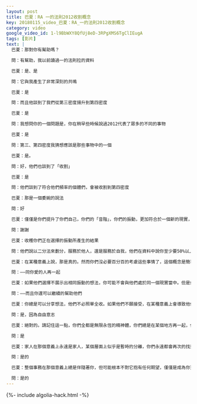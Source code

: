 ```yaml
---
layout: post
title: 巴夏：RA 一的法則2012收割概念
key: 20180115_video_巴夏：RA_一的法則2012收割概念
category: video
google_video_id: 1-l9BbWXY8QfUj8eD-3RPgXMS6TgClIEugA
tags: [影片]
text: |
  巴夏：那對你有幫助嗎？

  問：有幫助，我以前讀過一的法則拉的資料

  巴夏：是、是

  問：它與我產生了非常深刻的共鳴

  巴夏：是

  問：而且他談到了我們從第三密度揚升到第四密度

  巴夏：是

  問：我想問你的一個問題是，你在稍早些時候說過2012代表了眾多的不同的事物

  巴夏：是

  問：第三、第四密度我猜想應該是那些事物中的一個

  巴夏：是。

  問：好，他們也談到了「收割」

  巴夏：是

  問：他們談到了符合他們頻率的個體們，會被收割到第四密度

  巴夏：那是一個委婉的說法

  問：好

  巴夏：僅僅是你們提升了你們自己，你們的「音階」，你們的振動，更加符合於一個新的現實，對於你們當中的有些人來說會迅速的發生，有些人會花上更長的一段時間。但是關於收割的概念，在這個意義上來說是你們在收穫你們自己。

  問：謝謝

  巴夏：收穫你們正在選擇的振動所產生的結果

  問：他們說以二分法來劃分，服務於他人，還是服務於自我，他們在資料中說你至少要50%以上的意願服務於他人，才會進入第四密度。95%以上服務於自我的會進入負向的第四密度。那些處於中間狀態的，此刻還沒做出決定的會繼續留在第三密度。

  巴夏：在某種意義上說，那是真的。然而你們沒必要百分百的考慮這些事情了，這個概念是簡單明瞭的，你越是想要成為你相信自己要成為的所是，你就越會自然地發現你會在所需要的時間和地點成為你所是

  問：——同你愛的人再一起

  巴夏：如果他們選擇不展示出相同振動的想法，你可能不會與他們處於同一個現實當中。但是如果你真正的愛他們，你會無條件地足夠愛他們，並尊重他們認為無論是什麼都是對他們自己最好的選擇。

  問：——而且你還可以繼續的幫助他們

  巴夏：你總是可以分享想法，他們不必照單全收。如果他們不願接受，在某種意義上會導致他們的振動不會與你同處在某個特定的現實中。如果你不允許他們做出他們自己的選擇，那麼你並不真正的與他們保有任何的關係，這樣說得通嗎？

  問：是，因為自由意志

  巴夏：絕對的。請記住這一點，你們全都是無限永恆的精神體，你們總是在某個地方再一起，你明白嗎？

  問：是

  巴夏：家人在那個意義上永遠是家人，某個層面上似乎是暫時的分離，你們永遠都會再次的找到彼此，永遠都是，永遠。因為你們此刻正在處理的都是個人的構想，你跟上我了嗎？

  問：是的

  巴夏：整個事務在那個意義上總是伴隨著你，但可能根本不對它抱有任何期望，僅僅是成為你更喜歡成為的那種人，而那會作為一個例子給其他人最好的機會真正看清楚他們是誰，真正決定他們是否會分享那種振動。如果你擔心分離，你只是在發出分離的振動，而那是你在讓他們去運作，你跟上了嗎？有幫助嗎？

  問：是的
---
```


{%- include algolia-hack.html -%}
